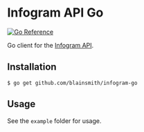 # Infogram API Go

[![Go Reference](https://pkg.go.dev/badge/github.com/blainsmith/infogram-go.svg)](https://pkg.go.dev/github.com/blainsmith/infogram-go)

Go client for the [Infogram API](https://developers.infogr.am/rest/).

## Installation

```
$ go get github.com/blainsmith/infogram-go
```

## Usage

See the `example` folder for usage.